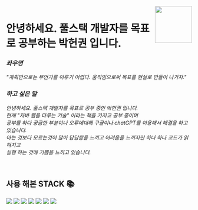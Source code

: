 <img align="right" src="https://github.com/pakrheonkwon/Park_HeonKwon/assets/126491446/faa96bd5-8e04-4f83-a576-393db1e5d83a" width="100"/>

<h1> 안녕하세요. 풀스택 개발자를 목표로 공부하는 박헌권 입니다. </h1>
<p>

  <em>
    <h3>  좌우명 </h3>
    <p> 
     "계획만으로는 무언가를 이루기 어렵다. 움직임으로써 목표를 현실로 만들어 나가자."
    </p>
  </em>
    <em>
    <h3>  하고 싶은 말 </h3>
    <p> 
     안녕하세요. 풀스택 개발자를 목표로 공부 중인 박헌권 입니다. <br>
    현재 "자바 웹을 다루는 기술" 이라는 책을 가지고 공부 중이며<br> 
    공부를 하다 궁금한 부분이나 오류에대해 구글이나 chatGPT를 이용해서 해결을 하고 있습니다.<br>
    아는 것보다 모르는것이 많아 답답함을 느끼고 어려움을 느끼지만 하나 하나 코드가 읽혀지고 <br>
    실행 하는 것에 기쁨을 느끼고 있습니다. 
    </p>
  </em>
 
    
</p>

<br />
<h2>사용 해본 STACK 📚 </h2>

<div align=left> 
  <img src="https://img.shields.io/badge/java-007396?style=for-the-badge&logo=java&logoColor=white"> 
  <img src="https://img.shields.io/badge/html5-E34F26?style=for-the-badge&logo=html5&logoColor=white"> 
  <img src="https://img.shields.io/badge/javascript-F7DF1E?style=for-the-badge&logo=javascript&logoColor=black"> 

  <img src="https://img.shields.io/badge/mariaDB-003545?style=for-the-badge&logo=mariaDB&logoColor=white"> 

  <img src="https://img.shields.io/badge/spring-6DB33F?style=for-the-badge&logo=spring&logoColor=white"> 
  <img src="https://img.shields.io/badge/apache tomcat-F8DC75?style=for-the-badge&logo=apachetomcat&logoColor=white">
  <img src="https://img.shields.io/badge/github-181717?style=for-the-badge&logo=github&logoColor=white">
  
</div>
